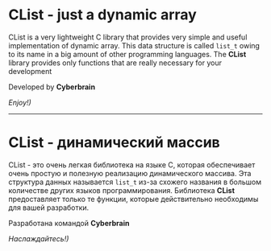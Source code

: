 # CList - just a dynamic array

CList is a very lightweight C library that provides very simple and useful implementation of 
dynamic array. This data structure is called `list_t` owing to its name in a big amount of other programming languages.
The **CList** library provides only functions that are really necessary for your development

Developed by **Cyberbrain**

_Enjoy!)_

---

# CList - динамический массив

CList - это очень легкая библиотека на языке C, которая обеспечивает очень простую и полезную реализацию
динамического массива. Эта структура данных называется `list_t` из-за схожего названия в большом количестве других языков программирования.
Библиотека **CList** предоставляет только те функции, которые действительно необходимы для вашей разработки.

Разработана командой **Cyberbrain**

_Наслаждайтесь!)_
